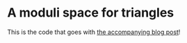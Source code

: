 # A moduli space for triangles

This is the code that goes with [the accompanying blog post](https://sam.zhang.fyi/2019/02/12/a-moduli-space-for-triangles/)!
